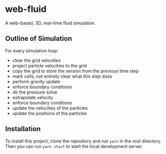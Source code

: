 # web-fluid

A web-based, 3D, real-time fluid simulation.

## Outline of Simulation

For every simulation loop:

- clear the grid velocities
- project particle velocities to the grid
- copy the grid to store the version from the previous time step
- mark cells, not entirely clear what this step does
- perform gravity update
- enforce boundary conditions
- do the pressure solve
- extrapolate velocity
- enforce boundary conditions
- update the velocities of the particles
- update the positions of the particles

## Installation

To install this project, clone the repository and run `yarn` in the root directory. Then you can run `yarn start` to start the local development server.
